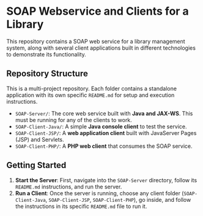 # SOAP Webservice and Clients for a Library

This repository contains a SOAP web service for a library management system, along with several client applications built in different technologies to demonstrate its functionality.

## Repository Structure

This is a multi-project repository. Each folder contains a standalone application with its own specific `README.md` for setup and execution instructions.

* `SOAP-Server/`: The core web service built with **Java and JAX-WS**. This must be running for any of the clients to work.
* `SOAP-Client-Java/`: A simple **Java console client** to test the service.
* `SOAP-Client-JSP/`: A **web application client** built with JavaServer Pages (JSP) and Servlets.
* `SOAP-Client-PHP/`: A **PHP web client** that consumes the SOAP service.

## Getting Started

1.  **Start the Server**: First, navigate into the `SOAP-Server` directory, follow its `README.md` instructions, and run the server.
2.  **Run a Client**: Once the server is running, choose any client folder (`SOAP-Client-Java`, `SOAP-Client-JSP`, `SOAP-Client-PHP`), go inside, and follow the instructions in its specific `README.md` file to run it.
